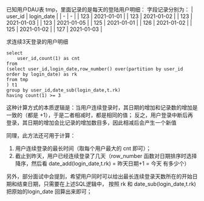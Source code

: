 已知用户DAU表 tmp，里面记录的是每天的登陆用户明细：
字段记录分别为：
| user_id | login_date |
| - | - |
| 123 | 2021-01-01 |
| 123 | 2021-01-02 |
| 123 | 2021-01-03 |
| 123 | 2021-01-05 |
| 125 | 2021-01-01 |
| 126 | 2021-01-02 |
| 125 | 2021-01-02 |
| 127 | 2021-01-03 |

求连续3天登录的用户明细

```
select 
    user_id,count(1) as cnt
from
(select user_id,login_date,row_number() over(partition by user_id order by login_date) as rk
from tmp
) t1
group by user_id,date_sub(login_date,t.rk)
having count(1) >= 3

```
这种计算方式的本质逻辑是：当用户连续登录时，其日期的增加和记录数的增加是一致的（都是 +1），于是二者相减时，都是相同的值；
反之，用户登录中断后再登录，其日期的增加会比记录的增加数目多，因此相减后会产生一个新值


同理，此方法还可用于计算：
1. 用户连续登录的最长时间（取每个用户最大的 cnt 即可）；
2. 截止到昨天，用户已经连续登录了几天（row_number 函数对日期排序时选择降序，然后看 date_add(login_date,t.rk) = 昨天日期+1 = 今天 有多少个）

另外，部分面试中会提到，希望用户同时可以给出最长连续登录天数所在的开始日期和结束日期，只需要在上述SQL逻辑中，
按照 rk 和 date_sub(login_date,t.rk) 把原始的login_date 回算出来即可；
